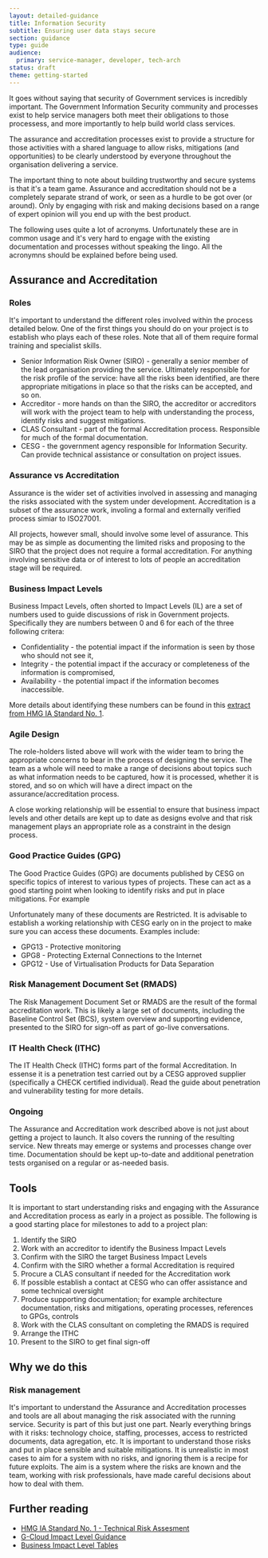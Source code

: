 ```yaml
---
layout: detailed-guidance
title: Information Security
subtitle: Ensuring user data stays secure
section: guidance
type: guide
audience:
  primary: service-manager, developer, tech-arch
status: draft
theme: getting-started
---
```


It goes without saying that security of Government services is incredibly
important. The Government Information Security community and processes
exist to help service managers both meet their obligations to those
processess, and more importantly to help build world class services.

The assurance and accreditation processes exist to provide a structure for those
activities with a shared language to allow risks, mitigations (and opportunities)
to be clearly understood by everyone throughout the organisation delivering
a service.

The important thing to note about building trustworthy and secure systems is
that it's a team game. Assurance and accreditation should not be a completely
separate strand of work, or seen as a hurdle to be got over (or around). Only
by engaging with risk and making decisions based on a range of expert opinion
will you end up with the best product.

The following uses quite a lot of acronyms. Unfortunately these are in common
usage and it's very hard to engage with the existing documentation and
processes without speaking the lingo. All the acronymns should be explained
before being used.

## Assurance and Accreditation

### Roles

It's important to understand the different roles involved within the process
detailed below. One of the first things you should do on your project is to
establish who plays each of these roles. Note that all of them require formal
training and specialist skills.

* Senior Information Risk Owner (SIRO) - generally a senior member of the lead organisation providing the service. Ultimately responsible for the risk profile of the service: have all the risks been identified, are there appropriate mitigations in place so that the risks can be accepted, and so on.
* Accreditor - more hands on than the SIRO, the accreditor or accreditors will work with the project team to help with understanding the process, identify risks and suggest mitigations.
* CLAS Consultant - part of the formal Accreditation process. Responsible for much of the formal documentation.
* CESG - the government agency responsible for Information Security. Can provide technical assistance or consultation on project issues.

### Assurance vs Accreditation

Assurance is the wider set of activities involved in assessing and managing the
risks associated with the system under development. Accreditation is a subset
of the assurance work, involing a formal and externally verified process simiar
to ISO27001.

All projects, however small, should involve some level of assurance. This may
be as simple as documenting the limited risks and proposing to the SIRO that
the project does not require a formal accreditation. For anything involving
sensitive data or of interest to lots of people an accreditation stage will
be required.

### Business Impact Levels

Business Impact Levels, often shorted to Impact Levels (IL) are a set of
numbers used to guide discussions of risk in Government projects. Specifically
they are numbers between 0 and 6 for each of the three following critera:

* Confidentiality - the potential impact if the information is seen by those who should not see it,
* Integrity - the potential impact if the accuracy or completeness of the information is compromised,
* Availability - the potential impact if the information becomes inaccessible.

More details about identifying these numbers can be found in this [extract from HMG IA Standard No. 1](http://www.cesg.gov.uk/publications/Documents/business_impact_tables.pdf).

### Agile Design

The role-holders listed above will work with the wider team to bring the appropriate concerns
to bear in the process of designing the service. The team as a whole will need to
make a range of decisions about topics such as what information needs to be captured,
how it is processed, whether it is stored, and so on which will have a direct impact
on the assurance/accreditation process.

A close working relationship will be essential to ensure that business impact levels and
other details are kept up to date as designs evolve and that risk management plays an
appropriate role as a constraint in the design process.

### Good Practice Guides (GPG)

The Good Practice Guides (GPG) are documents published by CESG on specific
topics of interest to various types of projects. These can act as a good
starting point when looking to identify risks and put in place mitigations.
For example

Unfortunately many of these documents are Restricted. It is advisable to
establish a working relationship with CESG early on in the project
to make sure you can access these documents. Examples include:

* GPG13 - Protective monitoring
* GPG8 - Protecting External Connections to the Internet
* GPG12 - Use of Virtualisation Products for Data Separation

### Risk Management Document Set (RMADS)

The Risk Management Document Set or RMADS are the result of the formal
accreditation work. This is likely a large set of documents, including the
Baseline Control Set (BCS), system overview and supporting evidence,
presented to the SIRO for sign-off as part of go-live conversations.

### IT Health Check (ITHC)

The IT Health Check (ITHC) forms part of the formal Accreditation. In essense
it is a penetration test carried out by a CESG approved supplier (specifically
a CHECK certified individual). Read the guide about
penetration and vulnerability testing for more details.

### Ongoing

The Assurance and Accreditation work described above is not just about getting
a project to launch. It also covers the running of the resulting service. New
threats may emerge or systems and processes change over time. Documentation
should be kept up-to-date and additional penetration tests organised on a
regular or as-needed basis.

## Tools

It is important to start understanding risks and engaging with the Assurance and
Accreditation process as early in a project as possible. The following is a
good starting place for milestones to add to a project plan:

1. Identify the SIRO
2. Work with an accreditor to identify the Business Impact Levels
3. Confirm with the SIRO the target Business Impact Levels
4. Confirm with the SIRO whether a formal Accreditation is required
5. Procure a CLAS consultant if needed for the Accreditation work
6. If possible establish a contact at CESG who can offer assistance and some technical oversight
7. Produce supporting documentation; for example architecture documentation, risks and mitigations, operating processes, references to GPGs, controls
8. Work with the CLAS consultant on completing the RMADS is required
9. Arrange the ITHC
10. Present to the SIRO to get final sign-off

## Why we do this

### Risk management

It's important to understand the Assurance and Accreditation processes and tools
are all about managing the risk associated with the running service. Security is
part of this but just one part. Nearly everything brings with it risks:
technology choice, staffing, processes, access to restricted documents, data
agregation, etc. It is important to understand those risks and put in place
sensible and suitable mitigations. It is unrealistic in most cases to aim for a
system with no risks, and ignoring them is a recipe for future exploits. The
aim is a system where the risks are known and the team, working with risk
professionals, have made careful decisions about how to deal with them.

## Further reading

* [HMG IA Standard No. 1 - Technical Risk Assesment](http://www.cesg.gov.uk/publications/Documents/is1_risk_assessment.pdf)
* [G-Cloud Impact Level Guidance](http://gcloud.civilservice.gov.uk/2012/03/09/so-what-is-il3-a-short-guide-to-business-impact-levels/)
* [Business Impact Level Tables](http://www.cesg.gov.uk/publications/Documents/business_impact_tables.pdf)
